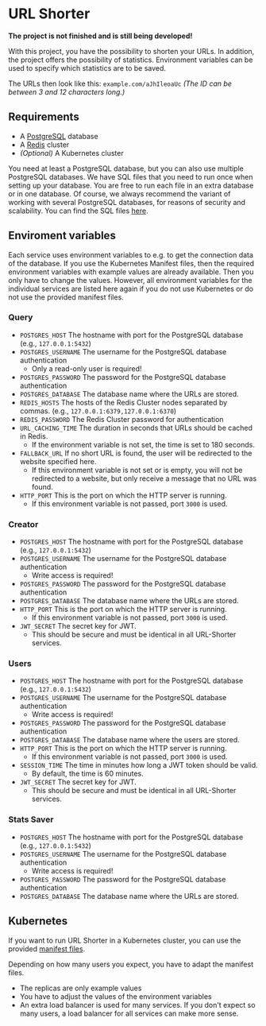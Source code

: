 # URL Shorter

**The project is not finished and is still being developed!**

With this project, you have the possibility to shorten your URLs. In addition, the project offers the possibility of statistics. Environment variables can be used to specify which statistics are to be saved.

The URLs then look like this: `example.com/aJhIleoaUc` *(The ID can be between 3 and 12 characters long.)*

## Requirements
* A [PostgreSQL](https://www.postgresql.org/) database
* A [Redis](https://redis.io/) cluster
* *(Optional)* A Kubernetes cluster

You need at least a PostgreSQL database, but you can also use multiple PostgreSQL databases. We have SQL files that you need to run once when setting up your database. You are free to run each file in an extra database or in one database.
Of course, we always recommend the variant of working with several PostgreSQL databases, for reasons of security and scalability. You can find the SQL files [here](db/).

## Enviroment variables

Each service uses environment variables to e.g. to get the connection data of the database. If you use the Kubernetes Manifest files, then the required environment variables with example values ​​are already available. Then you only have to change the values. However, all environment variables for the individual services are listed here again if you do not use Kubernetes or do not use the provided manifest files.

### Query

* `POSTGRES_HOST` The hostname with port for the PostgreSQL database (e.g., `127.0.0.1:5432`)
* `POSTGRES_USERNAME` The username for the PostgreSQL database authentication
  * Only a read-only user is required!
* `POSTGRES_PASSWORD` The password for the PostgreSQL database authentication
* `POSTGRES_DATABASE` The database name where the URLs are stored.
* `REDIS_HOSTS` The hosts of the Redis Cluster nodes separated by commas. (e.g., `127.0.0.1:6379,127.0.0.1:6370`)
* `REDIS_PASSWORD` The Redis Cluster password for authentication
* `URL_CACHING_TIME` The duration in seconds that URLs should be cached in Redis.
  * If the environment variable is not set, the time is set to 180 seconds.
* `FALLBACK_URL` If no short URL is found, the user will be redirected to the website specified here.
  * If this environment variable is not set or is empty, you will not be redirected to a website, but only receive a message that no URL was found.
* `HTTP_PORT` This is the port on which the HTTP server is running.
  * If this environment variable is not passed, port `3000` is used.

### Creator
* `POSTGRES_HOST` The hostname with port for the PostgreSQL database (e.g., `127.0.0.1:5432`)
* `POSTGRES_USERNAME` The username for the PostgreSQL database authentication
  * Write access is required!
* `POSTGRES_PASSWORD` The password for the PostgreSQL database authentication
* `POSTGRES_DATABASE` The database name where the URLs are stored.
* `HTTP_PORT` This is the port on which the HTTP server is running.
  * If this environment variable is not passed, port `3000` is used.
* `JWT_SECRET` The secret key for JWT.
  * This should be secure and must be identical in all URL-Shorter services.

### Users

* `POSTGRES_HOST` The hostname with port for the PostgreSQL database (e.g., `127.0.0.1:5432`)
* `POSTGRES_USERNAME` The username for the PostgreSQL database authentication
  * Write access is required!
* `POSTGRES_PASSWORD` The password for the PostgreSQL database authentication
* `POSTGRES_DATABASE` The database name where the users are stored.
* `HTTP_PORT` This is the port on which the HTTP server is running.
  * If this environment variable is not passed, port `3000` is used.
* `SESSION_TIME` The time in minutes how long a JWT token should be valid.
  * By default, the time is 60 minutes.
* `JWT_SECRET` The secret key for JWT.
  * This should be secure and must be identical in all URL-Shorter services.

### Stats Saver
* `POSTGRES_HOST` The hostname with port for the PostgreSQL database (e.g., `127.0.0.1:5432`)
* `POSTGRES_USERNAME` The username for the PostgreSQL database authentication
  * Write access is required!
* `POSTGRES_PASSWORD` The password for the PostgreSQL database authentication
* `POSTGRES_DATABASE` The database name where the URLs are stored.

## Kubernetes

If you want to run URL Shorter in a Kubernetes cluster, you can use the provided [manifest files](manifests/).

Depending on how many users you expect, you have to adapt the manifest files.
* The replicas are only example values
* You have to adjust the values ​​of the environment variables
* An extra load balancer is used for many services. If you don't expect so many users, a load balancer for all services can make more sense.
